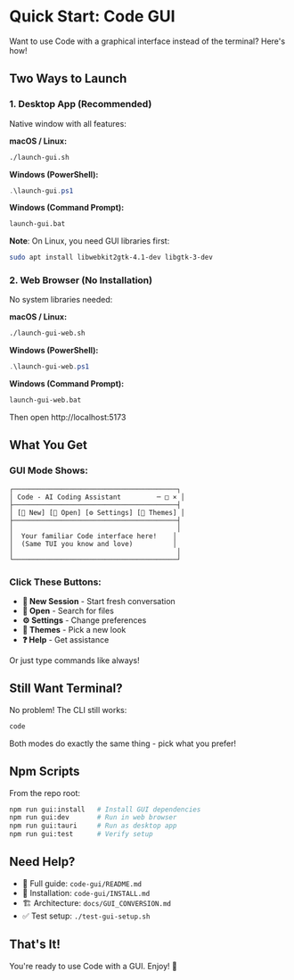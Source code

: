 # Quick Start: Code GUI

Want to use Code with a graphical interface instead of the terminal? Here's how!

## Two Ways to Launch

### 1. Desktop App (Recommended)
Native window with all features:

**macOS / Linux:**
```bash
./launch-gui.sh
```

**Windows (PowerShell):**
```powershell
.\launch-gui.ps1
```

**Windows (Command Prompt):**
```cmd
launch-gui.bat
```

**Note**: On Linux, you need GUI libraries first:
```bash
sudo apt install libwebkit2gtk-4.1-dev libgtk-3-dev
```

### 2. Web Browser (No Installation)
No system libraries needed:

**macOS / Linux:**
```bash
./launch-gui-web.sh
```

**Windows (PowerShell):**
```powershell
.\launch-gui-web.ps1
```

**Windows (Command Prompt):**
```cmd
launch-gui-web.bat
```

Then open http://localhost:5173

## What You Get

### GUI Mode Shows:
```
┌─────────────────────────────────────────┐
│ Code - AI Coding Assistant         ─ □ × │
├─────────────────────────────────────────┤
│ [📄 New] [📁 Open] [⚙️ Settings] [🎨 Themes] │
├─────────────────────────────────────────┤
│                                         │
│  Your familiar Code interface here!    │
│  (Same TUI you know and love)          │
│                                         │
└─────────────────────────────────────────┘
```

### Click These Buttons:
- **📄 New Session** - Start fresh conversation
- **📁 Open** - Search for files
- **⚙️ Settings** - Change preferences  
- **🎨 Themes** - Pick a new look
- **❓ Help** - Get assistance

Or just type commands like always!

## Still Want Terminal?

No problem! The CLI still works:
```bash
code
```

Both modes do exactly the same thing - pick what you prefer!

## Npm Scripts

From the repo root:
```bash
npm run gui:install   # Install GUI dependencies
npm run gui:dev       # Run in web browser
npm run gui:tauri     # Run as desktop app
npm run gui:test      # Verify setup
```

## Need Help?

- 📖 Full guide: `code-gui/README.md`
- 🔧 Installation: `code-gui/INSTALL.md`
- 🏗️ Architecture: `docs/GUI_CONVERSION.md`
- ✅ Test setup: `./test-gui-setup.sh`

## That's It!

You're ready to use Code with a GUI. Enjoy! 🎉
